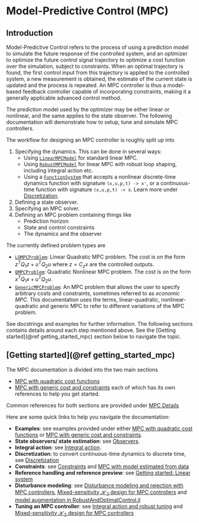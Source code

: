 # Model-Predictive Control (MPC)
## Introduction

Model-Predictive Control refers to the process of using a prediction model to simulate the future response of the controlled system, and an optimizer to optimize the future control signal trajectory to optimize a cost function over the simulation, subject to constraints. When an optimal trajectory is found, the first control input from this trajectory is applied to the controlled system, a new measurement is obtained, the estimate of the current state is updated and the process is repeated. An MPC controller is thus a model-based feedback controller capable of incorporating constraints, making it a generally applicable advanced control method.

The prediction model used by the optimizer may be either linear or nonlinear, and the same applies to the state observer. The following documentation will demonstrate how to setup, tune and simulate MPC controllers.

The workflow for designing an MPC controller is roughly split up into
1. Specifying the dynamics. This can be done in several ways:
    - Using [`LinearMPCModel`](@ref) for standard linear MPC.
    - Using [`RobustMPCModel`](@ref) for linear MPC with robust loop shaping, including integral action etc.
    - Using a [`FunctionSystem`](@ref) that accepts a nonlinear discrete-time dynamics function with signature `(x,u,p,t) -> x⁺`, or a continuous-time function with signature `(x,u,p,t) -> ẋ`. Learn more under [Discretization](@ref).
2. Defining a state observer.
3. Specifying an MPC solver.
4. Defining an MPC problem containing things like
    - Prediction horizon
    - State and control constraints
    - The dynamics and the observer

The currently defined problem types are
- [`LQMPCProblem`](@ref): Linear Quadratic MPC problem. The cost is on the form $z^T Q_1 z + u^T Q_2 u$ where $z = C_z x$ are the controlled outputs.
- [`QMPCProblem`](@ref): Quadratic Nonlinear MPC problem. The cost is on the form $x^T Q_1 x + u^T Q_2 u$.
- [`GenericMPCProblem`](@ref): An MPC problem that allows the user to specify arbitrary costs and constraints, sometimes referred to as *economic MPC*. This documentation uses the terms, linear-quadratic, nonlinear-quadratic and generic MPC to refer to different variations of the MPC problem.


See docstrings and examples for further information. The following sections contains details around each step mentioned above. See the [Getting started](@ref getting_started_mpc) section below to navigate the topic.

## [Getting started](@ref getting_started_mpc)

The MPC documentation is divided into the two main sections
- [MPC with quadratic cost functions](@ref)
- [MPC with generic cost and constraints](@ref)
each of which has its own references to help you get started. 

Common references for both sections are provided under [MPC Details](@ref)

Here are some quick links to help you navigate the documentation:
- **Examples**: see examples provided under either [MPC with quadratic cost functions](@ref) or [MPC with generic cost and constraints](@ref).
- **State observers/ state estimation**: see [Observers](@ref).
- **Integral action**: see [Integral action](@ref).
- **Discretization**: to convert continuous-time dynamics to discrete time, see [Discretization](@ref)
- **Constraints**: see [Constraints](@ref) and [MPC with model estimated from data](@ref)
- **Reference handling and reference preview**: see [Getting started: Linear system](@ref)
- **Disturbance modeling**: see [Disturbance modeling and rejection with MPC controllers](@ref), [Mixed-sensitivity $\mathcal{H}_2$ design for MPC controllers](@ref) and [model augmentation in RobustAndOptimalControl.jl](https://juliacontrol.github.io/RobustAndOptimalControl.jl/dev/#Model-augmentation)
- **Tuning an MPC controller**: see [Integral action and robust tuning](@ref) and [Mixed-sensitivity $\mathcal{H}_2$ design for MPC controllers](@ref)


